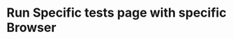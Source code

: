 # Run Specific tests page with specific Browser
```npx playwright test HomePage.spec.js --project=chromium --headed 


